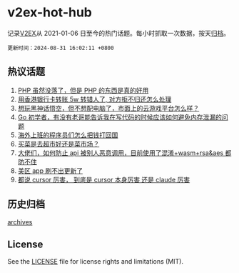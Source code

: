 # v2ex-hot-hub

 记录[V2EX](https://www.v2ex.com/)从 2021-01-06 日至今的热门话题。每小时抓取一次数据，按天[归档](archives)。

`更新时间：2024-08-31 16:02:11 +0800`

## 热议话题

1. [PHP 虽然没落了，但是 PHP 的东西是真的好用](https://www.v2ex.com/t/1069110)
1. [用香港银行卡转账 5w 转错人了, 对方拒不归还怎么处理](https://www.v2ex.com/t/1069156)
1. [想玩黑神话悟空，但不想配电脑了，市面上的云游戏平台怎么样？](https://www.v2ex.com/t/1069187)
1. [Go 初学者，有没有老哥能告诉我在写代码的时候应该如何避免内存泄漏的问题](https://www.v2ex.com/t/1069135)
1. [海外上班的程序员们怎么把钱打回国](https://www.v2ex.com/t/1069091)
1. [买菜是去超市好还是菜市场？](https://www.v2ex.com/t/1069215)
1. [大佬们，如何防止 api 被别人恶意调用，目前使用了混淆+wasm+rsa&aes 都防不住](https://www.v2ex.com/t/1069086)
1. [美区 app 刷不出更新了](https://www.v2ex.com/t/1069094)
1. [都说 cursor 厉害， 到底是 cursor 本身厉害 还是 claude 厉害](https://www.v2ex.com/t/1069080)

## 历史归档

[archives](archives)

## License

See the [LICENSE](LICENSE) file for license rights and limitations (MIT).
